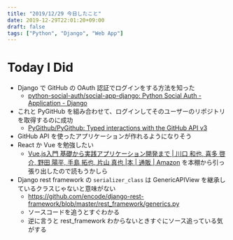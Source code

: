 ```yaml
---
title: "2019/12/29 今日したこと"
date: 2019-12-29T22:01:20+09:00
draft: false
tags: ["Python", "Django", "Web App"]
---
```


# Today I Did

* Django で GitHub の OAuth 認証でログインをする方法を知った
    * [python\-social\-auth/social\-app\-django: Python Social Auth \- Application \- Django](https://github.com/python-social-auth/social-app-django)
* これと PyGitHub を組み合わせて、ログインしてそのユーザーのリポジトリを取得するのに成功
    * [PyGithub/PyGithub: Typed interactions with the GitHub API v3](https://github.com/PyGithub/PyGithub)
* GitHub API を使ったアプリケーションが作れるようになりそう
* React か Vue を勉強したい
    * [Vue\.js入門 基礎から実践アプリケーション開発まで \| 川口 和也, 喜多 啓介, 野田 陽平, 手島 拓也, 片山 真也 \|本 \| 通販 \| Amazon](https://www.amazon.co.jp/exec/obidos/ASIN/4297100916/shinyorke0906-22/) を本棚から引っ張り出したので読もうかしら
* Django rest framework の `serializer_class` は GenericAPIView を継承しているクラスじゃないと意味がない
    * https://github.com/encode/django-rest-framework/blob/master/rest_framework/generics.py
    * ソースコードを追うとすぐわかる
    * 逆に言うと rest_framework わからないときすぐにソース追っている気がする
